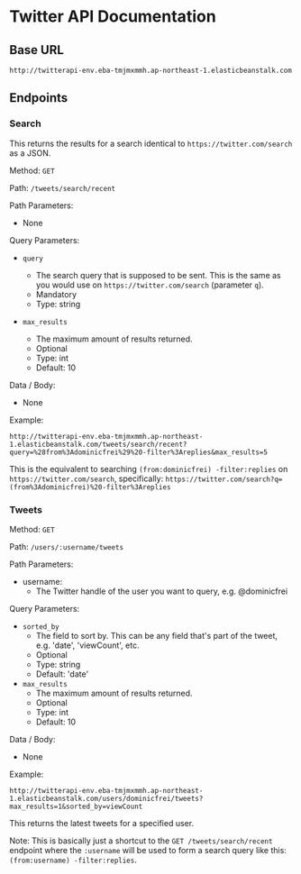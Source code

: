 # Twitter API Documentation

## Base URL

```http://twitterapi-env.eba-tmjmxmmh.ap-northeast-1.elasticbeanstalk.com```

## Endpoints

### Search

This returns the results for a search identical to ```https://twitter.com/search``` as a JSON.

Method: ```GET```

Path: ```/tweets/search/recent```

Path Parameters:

- None

Query Parameters:

- ```query```
  - The search query that is supposed to be sent. This is the same as you would use on ```https://twitter.com/search``` (parameter ```q```).
  - Mandatory
  - Type: string

- ```max_results```
  - The maximum amount of results returned.
  - Optional
  - Type: int
  - Default: 10

Data / Body:

- None

Example:

```http://twitterapi-env.eba-tmjmxmmh.ap-northeast-1.elasticbeanstalk.com/tweets/search/recent?query=%28from%3Adominicfrei%29%20-filter%3Areplies&max_results=5```

This is the equivalent to searching ```(from:dominicfrei) -filter:replies``` on ```https://twitter.com/search```, specifically: ```https://twitter.com/search?q=(from%3Adominicfrei)%20-filter%3Areplies```

### Tweets

Method: ```GET```

Path: ```/users/:username/tweets```

Path Parameters:

- username:
  - The Twitter handle of the user you want to query, e.g. @dominicfrei

Query Parameters:

- ```sorted_by```
    - The field to sort by. This can be any field that's part of the tweet, e.g. 'date', 'viewCount', etc.
    - Optional
    - Type: string
    - Default: 'date'
- ```max_results```
    - The maximum amount of results returned.
    - Optional
    - Type: int
    - Default: 10

Data / Body:

- None

Example:

```http://twitterapi-env.eba-tmjmxmmh.ap-northeast-1.elasticbeanstalk.com/users/dominicfrei/tweets?max_results=1&sorted_by=viewCount```

This returns the latest tweets for a specified user.

Note: This is basically just a shortcut to the ```GET /tweets/search/recent``` endpoint where the ```:username``` will be used to form a search query like this:
```(from:username) -filter:replies```.
